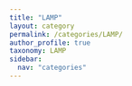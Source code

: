 ```yaml
---
title: "LAMP"
layout: category
permalink: /categories/LAMP/
author_profile: true
taxonomy: LAMP
sidebar:
  nav: "categories"
---
```

